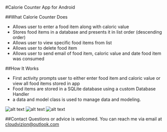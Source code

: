 #Calorie Counter App for Android


##What Calorie Counter Does

* Allows user to enter a food item along with caloric value
* Stores food items in a database and presents it in list order (descending order)
* Allows user to view specific food items from list
* Allows user to delete food item
* Allows user to send email of food item, caloric value and date food item was consumed

##How It Works
* First activity prompts user to either enter food item and caloric value or view all food items stored in app
* Food items are stored in a SQLite database using a custom Database Handler
* a data and model class is used to manage data and modeling.

![alt text](http://i.imgur.com/tx1IXdSm.png "Calorie Counter App MainActivity")
![alt text](http://i.imgur.com/SrlOEVJm.png "Calorie Counter App ListView")
![alt text](http://i.imgur.com/l3Gak1Tm.png "Calorie Counter App Details View")

##Contact
Questions or advice is welcomed. You can reach me via email at cloudvizion@outlook.com




